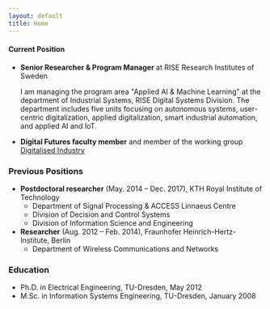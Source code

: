 ```yaml
---
layout: default
title: Home
---
```


#### Current Position

* **Senior Researcher & Program Manager** at RISE Research Institutes of Sweden
	 
	I am managing the program area "Applied AI & Machine Learning" at the department of Industrial Systems, RISE Digital Systems Division. The department includes five units focusing on autonomous systems, user-centric digitalization, applied digitalization, smart industrial automation, and applied AI and IoT.

* **Digital Futures faculty member** and member of the working group [Digitalised Industry](https://www.digitalfutures.kth.se/about/governance/working-groups/digitalized-industry/)


### Previous Positions

* **Postdoctoral researcher** (May. 2014 – Dec. 2017), KTH Royal Institute of Technology
	* Department of Signal Processing & ACCESS Linnaeus Centre
	* Division of Decision and Control Systems
	* Division of Information Science and Engineering  	
* **Researcher** (Aug. 2012 – Feb. 2014), Fraunhofer Heinrich-Hertz-Institute, Berlin
	* Department of Wireless Communications and Networks 

### Education
* Ph.D. in Electrical Engineering, TU-Dresden, May 2012
* M.Sc. in Information Systems Engineering, TU-Dresden, January 2008
